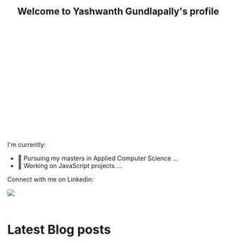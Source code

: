 <h2 align="center">Welcome to Yashwanth Gundlapally's profile</h2>
<p><img align="center" src="https://github.com/Yashwanth-G/Yashwanth-G/blob/main/cover.gif" width="1000" height="250"/></p>

I'm currently:
- 🔭 Pursuing my masters in Applied Computer Science ...
- 🌱 Working on JavaScript projects ...

Connect with me on Linkedin: 
<p><a href="https://www.linkedin.com/in/imgyash/"><img src="https://img.shields.io/badge/linkedin-blue?style=flat&logo=linkedin&labelColor=blue"></a><br/><br/></p>

# Latest Blog posts
<!-- BLOG-POST-LIST:START -->
<!-- BLOG-POST-LIST:END -->
